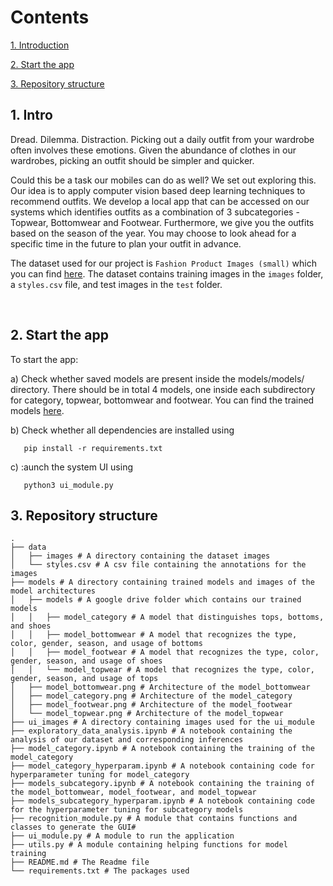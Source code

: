 # Contents

[1. Introduction](#1)

[2. Start the app](#2)

[3. Repository structure](#3)


<h2 id="1">1. Intro</h2> Dread. Dilemma. Distraction. Picking out a daily outfit from your wardrobe often involves these emotions. Given the abundance of clothes in our wardrobes, picking an outfit should be simpler and quicker. 

Could this be a task our mobiles can do as well? We set out exploring this. Our idea is to apply computer vision based deep learning techniques to recommend outfits. We develop a local app that can be accessed on our systems which identifies outfits as a combination of 3 subcategories - Topwear, Bottomwear and Footwear. Furthermore, we give you the outfits based on the season of the year. You may choose to look ahead for a specific time in the future to plan your outfit in advance.

The dataset used for our project is ```Fashion Product Images (small)``` which you can find [here](https://drive.google.com/file/d/1AnM_P5axxdgPO9f-A1ZnkcrkAnh4ZG72/view?usp=sharing). The dataset contains training images in the ```images``` folder, a ```styles.csv``` file, and test images in the ```test``` folder.


<br>
<h2 id="2">2. Start the app</h2>

To start the app: 

a) Check whether saved models are present inside the models/models/ directory. There should be in total 4 models, one inside each subdirectory for category, topwear, bottomwear and footwear. You can find the trained models [here](https://drive.google.com/drive/folders/174YFilljTNwZt9m9JAKrjbXj95apQ67p?usp=sharing).

b) Check whether all dependencies are installed using

```
   pip install -r requirements.txt
```

c) :aunch the system UI using
```
   python3 ui_module.py   
```   



<h2 id="3">3. Repository structure</h2>

```
.
├── data
│   ├── images # A directory containing the dataset images
│   └── styles.csv # A csv file containing the annotations for the images
├── models # A directory containing trained models and images of the model architectures
│   ├── models # A google drive folder which contains our trained models
│   │   ├── model_category # A model that distinguishes tops, bottoms, and shoes
│   │   ├── model_bottomwear # A model that recognizes the type, color, gender, season, and usage of bottoms
│   │   ├── model_footwear # A model that recognizes the type, color, gender, season, and usage of shoes
│   │   └── model_topwear # A model that recognizes the type, color, gender, season, and usage of tops
│   ├── model_bottomwear.png # Architecture of the model_bottomwear
│   ├── model_category.png # Architecture of the model_category
│   ├── model_footwear.png # Architecture of the model_footwear
│   └── model_topwear.png # Architecture of the model_topwear
├── ui_images # A directory containing images used for the ui_module
├── exploratory_data_analysis.ipynb # A notebook containing the analysis of our dataset and corresponding inferences
├── model_category.ipynb # A notebook containing the training of the model_category
├── model_category_hyperparam.ipynb # A notebook containing code for hyperparameter tuning for model_category
├── models_subcategory.ipynb # A notebook containing the training of the model_bottomwear, model_footwear, and model_topwear
├── models_subcategory_hyperparam.ipynb # A notebook containing code for the hyperparameter tuning for subcategory models
├── recognition_module.py # A module that contains functions and classes to generate the GUI#
├── ui_module.py # A module to run the application
├── utils.py # A module containing helping functions for model training
├── README.md # The Readme file
└── requirements.txt # The packages used

```
